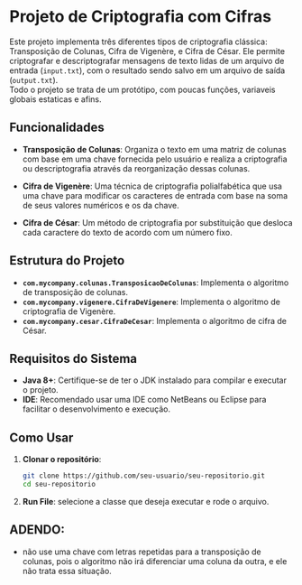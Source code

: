 # Projeto de Criptografia com Cifras

Este projeto implementa três diferentes tipos de criptografia clássica: Transposição de Colunas, Cifra de Vigenère, e Cifra de César. Ele permite criptografar e descriptografar mensagens de texto lidas de um arquivo de entrada (`input.txt`), com o resultado sendo salvo em um arquivo de saída (`output.txt`).
<br>
Todo o projeto se trata de um protótipo, com poucas funções, variaveis globais estaticas e afins.
## Funcionalidades

- **Transposição de Colunas**: Organiza o texto em uma matriz de colunas com base em uma chave fornecida pelo usuário e realiza a criptografia ou descriptografia através da reorganização dessas colunas.
  
- **Cifra de Vigenère**: Uma técnica de criptografia polialfabética que usa uma chave para modificar os caracteres de entrada com base na soma de seus valores numéricos e os da chave.
  
- **Cifra de César**: Um método de criptografia por substituição que desloca cada caractere do texto de acordo com um número fixo.

## Estrutura do Projeto

- **`com.mycompany.colunas.TransposicaoDeColunas`**: Implementa o algoritmo de transposição de colunas.
- **`com.mycompany.vigenere.CifraDeVigenere`**: Implementa o algoritmo de criptografia de Vigenère.
- **`com.mycompany.cesar.CifraDeCesar`**: Implementa o algoritmo de cifra de César.

## Requisitos do Sistema

- **Java 8+**: Certifique-se de ter o JDK instalado para compilar e executar o projeto.
- **IDE**: Recomendado usar uma IDE como NetBeans ou Eclipse para facilitar o desenvolvimento e execução.

## Como Usar

1. **Clonar o repositório**:
   ```bash
   git clone https://github.com/seu-usuario/seu-repositorio.git
   cd seu-repositorio

2. **Run File**:
  selecione a classe que deseja executar e rode o arquivo.

## ADENDO:
- não use uma chave com letras repetidas para a transposição de colunas, pois o algoritmo não irá diferenciar uma coluna da outra, e ele não trata essa situação.
